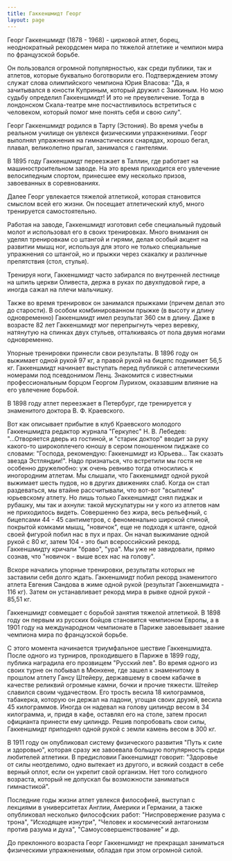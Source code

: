 ```yaml
---
title: Гаккеншмидт Георг
layout: page
---
```


Георг Гаккеншмидт (1878 - 1968) - цирковой атлет, борец, неоднократный рекордсмен мира по тяжелой атлетике и чемпион мира по французской борьбе.

Он пользовался огромной популярностью, как среди публики, так и атлетов, которые буквально боготворили его. Подтверждением этому служат слова олимпийского чемпиона Юрия Власова: "Да, я зачитывался в юности Куприным, который дружил с Заикиным. Но мою судьбу определил Гаккеншмидт! И это не преувеличение. Тогда в лондонском Скала-театре мне посчастливилось встретиться с человеком, который помог мне понять себя и свою силу".

Георг Гаккеншмидт родился в Тарту (Эстония). Во время учебы в реальном училище он увлекся физическими упражнениями. Георг выполнял упражнения на гимнастических снарядах, хорошо бегал, плавал, великолепно прыгал, занимался с гантелями.

В 1895 году Гаккеншмидт переезжает в Таллин, где работает на машиностроительном заводе. На это время приходится его увлечение велосипедным спортом, принесшее ему несколько призов, завоеванных в соревнованиях.

Далее Георг увлекается тяжелой атлетикой, которая становится смыслом всей его жизни. Он посещает атлетический клуб, много тренируется самостоятельно.

Работая на заводе, Гаккеншмидт изготовил себе специальный пудовый молот и использовал его в своих тренировках. Много внимания он уделял тренировкам со штангой и гирями, делая особый акцент на развитии мышц ног, используя для этого не только специальные упражнения со штангой, но и прыжки через скакалку и различные препятствия (стол, стулья).

Тренируя ноги, Гаккеншмидт часто забирался по внутренней лестнице на шпиль церкви Оливеста, держа в руках по двухпудовой гире, а иногда сажал на плечи мальчишку.

Также во время тренировок он занимался прыжками (причем делал это до старости). В особом комбинированном прыжке (в высоту и длину одновременно) Гаккеншмидт имел результат 360 см в длину. Даже в возрасте 82 лет Гаккеншмидт мог перепрыгнуть через веревку, натянутую на спинках двух стульев, отталкиваясь от пола двумя ногами одновременно.

Упорные тренировки принесли свои результаты. В 1896 году он выжимает одной рукой 97 кг, а правой рукой на бицепс поднимает 56,5 кг. Гаккеншмидт начинает выступать перед публикой с атлетическими номерами под псевдонимом Ленц. Знакомится с известными профессиональным борцом Георгом Лурихом, оказавшим влияние на его увлечение борьбой.

В 1898 году атлет переезжает в Петербург, где тренируется у знаменитого доктора В. Ф. Краевского.

Вот как описывает прибытие в клуб Краевского молодого Гаккеншмидта редактор журнала "Геркулес" Н. В. Лебедев: "...Отворяется дверь из гостиной, и "старик доктор" вводит за руку какого-то широкоплечего юношу в сером поношенном пиджаке со словами: "Господа, рекомендую: Гаккеншмидт из Юрьева... Так сказать звезда Эстляндии!". Надо признаться, что встретили мы гостя не особенно дружелюбно: уж очень ревниво тогда относились к иногородним атлетам. Мы слышали, что Гаккеншмидт одной рукой выжимает шесть пудов, но в других движениях слаб. Когда он стал раздеваться, мы втайне рассчитывали, что вот-вот "всыплем" юрьевскому атлету. Но лишь только Гаккеншмидт снял пиджак и рубашку, мы так и ахнули: такой мускулатуры ни у кого из атлетов нам не приходилось видеть. Совершенно без жира, весь рельефный, с бицепсами 44 - 45 сантиметров, с феноменально широкой спиной, покрытой комками мышц, "новичок", еще не подходя к штанге, одной своей фигурой побил нас в пух и прах. Он начал выжимание одной рукой с 80 кг, затем 104 - это был всероссийский рекорд. Гаккеншмидту кричали "браво", "ура". Мы уже не завидовали, прямо сознав, что "новичок - выше всех нас на голову".

Вскоре начались упорные тренировки, результаты которых не заставили себя долго ждать. Гаккеншмидт побил рекорд знаменитого атлета Евгения Сандова в жиме одной рукой (результат Гаккеншмидта - 116 кг). Затем он устанавливает рекорд мира в рывке одной рукой - 85,51 кг.

Гаккеншмидт совмещает с борьбой занятия тяжелой атлетикой. В 1898 году он первым из русских бойцов становится чемпионом Европы, а в 1901 году на международном чемпионате в Париже завоевывает звание чемпиона мира по французской борьбе.

С этого момента начинается триумфальное шествие Гаккеншмидта. После одного из турниров, проходившего в Париже в 1899 году, публика наградила его прозвищем "Русский лев". Во время одного из своих турне он побывал в Мюнхене, где зашел к знаменитому в прошлом атлету Гансу Штейеру, державшему в своем кабачке в качестве реликвий огромные камни, бочки и прочие тяжести. Штейер славился своим чудачеством. Его трость весила 18 килограммов, табакерка, которую он держал на ладони, угощая своих друзей, весила 45 килограммов. Иногда он надевал на голову цилиндр весом в 34 килограмма, и, придя в кафе, оставлял его на столе, затем просил официанта принести ему цилиндр. Решив попробовать свои силы, Гаккеншмидт приподнял одной рукой с земли камень весом в 300 кг.

В 1911 году он опубликовал систему физического развития "Путь к силе и здоровью", которая сразу же завоевала большую популярность среди любителей атлетики. В предисловии Гаккеншмидт говорит: "Здоровье от силы неотделимо, одно вытекает из другого, и всякий создаст в себе верный оплот, если он укрепит свой организм. Нет того солидного возраста, который не допускал бы возможности заниматься гимнастикой".

Последние годы жизни атлет увлекся философией, выступал с лекциями в университетах Англии, Америки и Германии, а также опубликовал несколько философских работ: "Ниспровержение разума с трона", "Исходящее изнутри", "Человек и космический антагонизм против разума и духа", "Самоусовершенствование" и др.

До преклонного возраста Георг Гаккеншмидт не прекращал заниматься физическими упражнениями, обладая при этом огромной силой.
